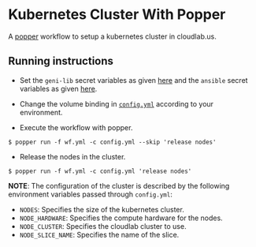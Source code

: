 # Kubernetes Cluster With Popper

A [popper](https://github.com/systemslab/popper) workflow to setup a kubernetes cluster in cloudlab.us.

## Running instructions

* Set the `geni-lib` secret variables as given [here](https://github.com/popperized/library/tree/master/geni#secrets) and the `ansible` secret
variables as given [here](https://github.com/popperized/library/tree/master/ansible#secrets).

* Change the volume binding in [`config.yml`](https://github.com/JayjeetAtGithub/kubernetes-cluster-popper/blob/master/config.yml#L4) according to your environment.

* Execute the workflow with popper.
```
$ popper run -f wf.yml -c config.yml --skip 'release nodes'
```

* Release the nodes in the cluster.
```
$ popper run -f wf.yml -c config.yml 'release nodes'
```

**NOTE**: The configuration of the cluster is described by
the following environment variables passed through `config.yml`:
* `NODES`: Specifies the size of the kubernetes cluster.
* `NODE_HARDWARE`: Specifies the compute hardware for the nodes.
* `NODE_CLUSTER`: Specifies the cloudlab cluster to use.
* `NODE_SLICE_NAME`: Specifies the name of the slice.
